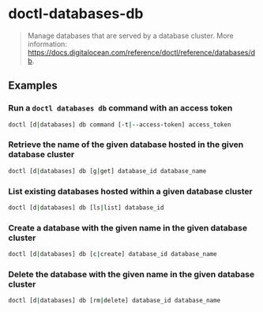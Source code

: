 # doctl-databases-db

> Manage databases that are served by a database cluster. More information: <https://docs.digitalocean.com/reference/doctl/reference/databases/db>.

## Examples

### Run a `doctl databases db` command with an access token

```bash
doctl [d|databases] db command [-t|--access-token] access_token
```

### Retrieve the name of the given database hosted in the given database cluster

```bash
doctl [d|databases] db [g|get] database_id database_name
```

### List existing databases hosted within a given database cluster

```bash
doctl [d|databases] db [ls|list] database_id
```

### Create a database with the given name in the given database cluster

```bash
doctl [d|databases] db [c|create] database_id database_name
```

### Delete the database with the given name in the given database cluster

```bash
doctl [d|databases] db [rm|delete] database_id database_name
```
